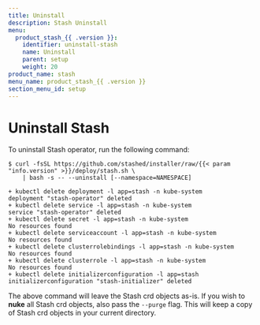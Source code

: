 ```yaml
---
title: Uninstall
description: Stash Uninstall
menu:
  product_stash_{{ .version }}:
    identifier: uninstall-stash
    name: Uninstall
    parent: setup
    weight: 20
product_name: stash
menu_name: product_stash_{{ .version }}
section_menu_id: setup
---
```

# Uninstall Stash

To uninstall Stash operator, run the following command:

```console
$ curl -fsSL https://github.com/stashed/installer/raw/{{< param "info.version" >}}/deploy/stash.sh \
    | bash -s -- --uninstall [--namespace=NAMESPACE]

+ kubectl delete deployment -l app=stash -n kube-system
deployment "stash-operator" deleted
+ kubectl delete service -l app=stash -n kube-system
service "stash-operator" deleted
+ kubectl delete secret -l app=stash -n kube-system
No resources found
+ kubectl delete serviceaccount -l app=stash -n kube-system
No resources found
+ kubectl delete clusterrolebindings -l app=stash -n kube-system
No resources found
+ kubectl delete clusterrole -l app=stash -n kube-system
No resources found
+ kubectl delete initializerconfiguration -l app=stash
initializerconfiguration "stash-initializer" deleted
```

The above command will leave the Stash crd objects as-is. If you wish to **nuke** all Stash crd objects, also pass the `--purge` flag. This will keep a copy of Stash crd objects in your current directory.
